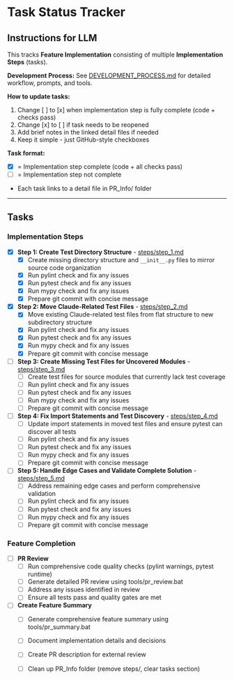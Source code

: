 # Task Status Tracker

## Instructions for LLM

This tracks **Feature Implementation** consisting of multiple **Implementation Steps** (tasks).

**Development Process:** See [DEVELOPMENT_PROCESS.md](./DEVELOPMENT_PROCESS.md) for detailed workflow, prompts, and tools.

**How to update tasks:**
1. Change [ ] to [x] when implementation step is fully complete (code + checks pass)
2. Change [x] to [ ] if task needs to be reopened
3. Add brief notes in the linked detail files if needed
4. Keep it simple - just GitHub-style checkboxes

**Task format:**
- [x] = Implementation step complete (code + all checks pass)
- [ ] = Implementation step not complete
- Each task links to a detail file in PR_Info/ folder

---

## Tasks

### Implementation Steps

- [x] **Step 1: Create Test Directory Structure** - [steps/step_1.md](./steps/step_1.md)
  - [x] Create missing directory structure and `__init__.py` files to mirror source code organization
  - [x] Run pylint check and fix any issues
  - [x] Run pytest check and fix any issues
  - [x] Run mypy check and fix any issues
  - [x] Prepare git commit with concise message

- [x] **Step 2: Move Claude-Related Test Files** - [steps/step_2.md](./steps/step_2.md)
  - [x] Move existing Claude-related test files from flat structure to new subdirectory structure
  - [x] Run pylint check and fix any issues
  - [x] Run pytest check and fix any issues
  - [x] Run mypy check and fix any issues
  - [x] Prepare git commit with concise message

- [ ] **Step 3: Create Missing Test Files for Uncovered Modules** - [steps/step_3.md](./steps/step_3.md)
  - [ ] Create test files for source modules that currently lack test coverage
  - [ ] Run pylint check and fix any issues
  - [ ] Run pytest check and fix any issues
  - [ ] Run mypy check and fix any issues
  - [ ] Prepare git commit with concise message

- [ ] **Step 4: Fix Import Statements and Test Discovery** - [steps/step_4.md](./steps/step_4.md)
  - [ ] Update import statements in moved test files and ensure pytest can discover all tests
  - [ ] Run pylint check and fix any issues
  - [ ] Run pytest check and fix any issues
  - [ ] Run mypy check and fix any issues
  - [ ] Prepare git commit with concise message

- [ ] **Step 5: Handle Edge Cases and Validate Complete Solution** - [steps/step_5.md](./steps/step_5.md)
  - [ ] Address remaining edge cases and perform comprehensive validation
  - [ ] Run pylint check and fix any issues
  - [ ] Run pytest check and fix any issues
  - [ ] Run mypy check and fix any issues
  - [ ] Prepare git commit with concise message

### Feature Completion

- [ ] **PR Review**
  - [ ] Run comprehensive code quality checks (pylint warnings, pytest runtime)
  - [ ] Generate detailed PR review using tools/pr_review.bat
  - [ ] Address any issues identified in review
  - [ ] Ensure all tests pass and quality gates are met

- [ ] **Create Feature Summary**
  - [ ] Generate comprehensive feature summary using tools/pr_summary.bat
  - [ ] Document implementation details and decisions
  - [ ] Create PR description for external review
  - [ ] Clean up PR_Info folder (remove steps/, clear tasks section)


